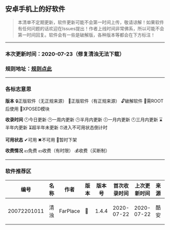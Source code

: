 ## 安卓手机上的好软件
> 本清单不定期更新，软件更新可能不会第一时间上传，敬请谅解！如果软件有任何问题的话欢迎在Issues提出！作者上线时间非常佛系，所以可能不会第一时间回复。软件会有一些是破解版，各种版本等都会在下方标注！
***
### 本次更新时间：2020-07-23（修复清浊无法下载）
### 规则地址：[规则点此](https://github.com/EthanJenny/Android-Good-Software/blob/master/guize.md)
***
### 各标志意思
**版本** 🔒正版软件（无正规来源） 🔐正版软件（有正规来源） 🔓破解软件 🔧需ROOT后使用 🔨XPOSED模块

**收录时间** 🕛今日更新 🕑一周内更新 🕒半月内更新 🕕一月内更新 🕚三月内更新 ⌛半年内更新 ⏳超半年未更新 ⏰进入不可用状态倒计时

**可用状态** ✔可用 ✖不可用 📎暂时下架

**收费情况** 💴免费 💵收费（有时限） 💰收费（买断制）
***
### 软件推荐区
|编号|名称|作者|版本|版本号|首次收录时间|上次更新时间|来源|收费|链接|密码|
|----|----|----|----|----|----|----|----|----|----|----|
|20072201011|清浊|FarPlace|🔐|1.4.4|2020-07-22|2020-07-22|酷安|💰|<kbd>[点此下载](https://cloud.imikeo.com/#/s/y3SY)</kbd>|qingzhuo|

